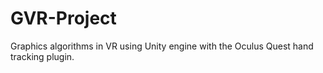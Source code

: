 # GVR-Project
Graphics algorithms in VR using Unity engine with the Oculus Quest
hand tracking plugin.
